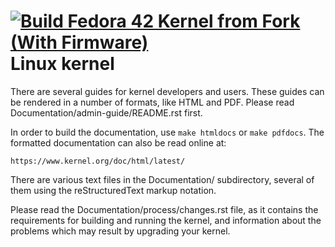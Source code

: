 [![Build Fedora 42 Kernel from Fork (With Firmware)](https://github.com/op30mmd/linux/actions/workflows/main.yml/badge.svg?branch=master&event=workflow_dispatch)](https://github.com/op30mmd/linux/actions/workflows/main.yml)
Linux kernel
============

There are several guides for kernel developers and users. These guides can
be rendered in a number of formats, like HTML and PDF. Please read
Documentation/admin-guide/README.rst first.

In order to build the documentation, use ``make htmldocs`` or
``make pdfdocs``.  The formatted documentation can also be read online at:

    https://www.kernel.org/doc/html/latest/

There are various text files in the Documentation/ subdirectory,
several of them using the reStructuredText markup notation.

Please read the Documentation/process/changes.rst file, as it contains the
requirements for building and running the kernel, and information about
the problems which may result by upgrading your kernel.

